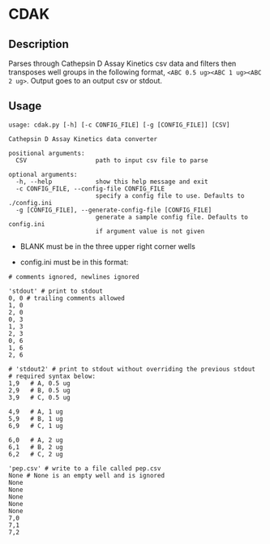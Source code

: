 # CDAK

## Description

Parses through Cathepsin D Assay Kinetics csv data and filters then transposes well groups in the following format, `<ABC 0.5 ug><ABC 1 ug><ABC 2 ug>`. Output goes to an output csv or stdout.

## Usage

```
usage: cdak.py [-h] [-c CONFIG_FILE] [-g [CONFIG_FILE]] [CSV]

Cathepsin D Assay Kinetics data converter

positional arguments:
  CSV                   path to input csv file to parse

optional arguments:
  -h, --help            show this help message and exit
  -c CONFIG_FILE, --config-file CONFIG_FILE
                        specify a config file to use. Defaults to ./config.ini
  -g [CONFIG_FILE], --generate-config-file [CONFIG_FILE]
                        generate a sample config file. Defaults to config.ini
                        if argument value is not given

```

- BLANK must be in the three upper right corner wells

- config.ini must be in this format:

```
# comments ignored, newlines ignored

'stdout' # print to stdout
0, 0 # trailing comments allowed
1, 0
2, 0
0, 3
1, 3
2, 3
0, 6
1, 6
2, 6

# 'stdout2' # print to stdout without overriding the previous stdout
# required syntax below:
1,9   # A, 0.5 ug
2,9   # B, 0.5 ug
3,9   # C, 0.5 ug

4,9   # A, 1 ug
5,9   # B, 1 ug
6,9   # C, 1 ug

6,0   # A, 2 ug
6,1   # B, 2 ug
6,2   # C, 2 ug

'pep.csv' # write to a file called pep.csv
None # None is an empty well and is ignored
None
None
None
None
None
7,0
7,1
7,2
```